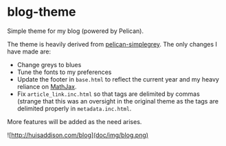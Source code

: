# blog-theme
Simple theme for my blog (powered by Pelican).

The theme is heavily derived from
[pelican-simplegrey](https://github.com/fle/pelican-simplegrey).  The only
changes I have made are:
* Change greys to blues
* Tune the fonts to my preferences
* Update the footer in `base.html` to reflect the current year and my heavy
  reliance on [MathJax](https://www.mathjax.org/).
* Fix `article_link.inc.html` so that tags are delimited by commas (strange
  that this was an oversight in the original theme as the tags are delimited
  properly in `metadata.inc.html`.

More features will be added as the need arises.

![http://huisaddison.com/blog](doc/img/blog.png)
